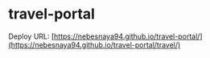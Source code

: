 # travel-portal

Deploy URL:
[https://nebesnaya94.github.io/travel-portal/](https://nebesnaya94.github.io/travel-portal/travel/)
